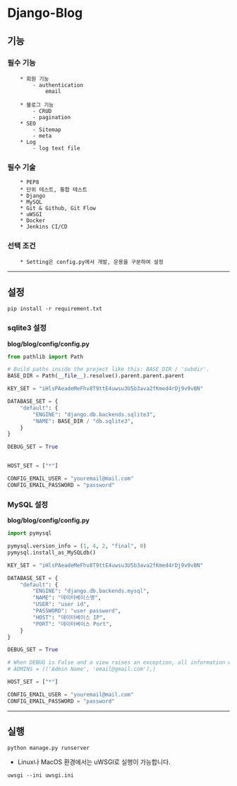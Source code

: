 # Django-Blog



## 기능


### 필수 기능


```
    * 회원 기능
        - authentication
            email

    * 블로그 기능
        - CRUD
        - pagination
    * SEO
        - Sitemap
        - meta
    * Log
        - log text file
```


### 필수 기술


```
    * PEP8
    * 단위 테스트, 통합 테스트
    * Django
    * MySQL
    * Git & Github, Git Flow
    * uWSGI
    * Docker
    * Jenkins CI/CD
```


### 선택 조건


```
    * Setting은 config.py에서 개발, 운용을 구분하여 설정
```


---


## 설정


```
pip install -r requirement.txt
```


### sqlite3 설정


**blog/blog/config/config.py**

```python
from pathlib import Path

# Build paths inside the project like this: BASE_DIR / 'subdir'.
BASE_DIR = Path(__file__).resolve().parent.parent.parent

KEY_SET = "iHlsPAeadeMeFhv8T9ttE4uwsu3U5b3ava2fKmed4rDj9v9vBN"

DATABASE_SET = {
    "default": {
        "ENGINE": "django.db.backends.sqlite3",
        "NAME": BASE_DIR / "db.sqlite3",
    }
}

DEBUG_SET = True


HOST_SET = ["*"]

CONFIG_EMAIL_USER = "youremail@mail.com"
CONFIG_EMAIL_PASSWORD = "password"
```



### MySQL 설정

**blog/blog/config/config.py**

```python
import pymysql

pymysql.version_info = (1, 4, 2, "final", 0)
pymysql.install_as_MySQLdb()

KEY_SET = "iHlsPAeadeMeFhv8T9ttE4uwsu3U5b3ava2fKmed4rDj9v9vBN"

DATABASE_SET = {
    "default": {
        "ENGINE": "django.db.backends.mysql",
        "NAME": "데이터베이스명",
        "USER": "user id",
        "PASSWORD": "user password",
        "HOST": "데이터베이스 IP",
        "PORT": "데이터베이스 Port",
    }
}

DEBUG_SET = True

# When DEBUG is False and a view raises an exception, all information will be sent by email to the people listed in the ADMINS setting
# ADMINS = (('Admin Name', 'email@gmail.com'),)

HOST_SET = ["*"]

CONFIG_EMAIL_USER = "youremail@mail.com"
CONFIG_EMAIL_PASSWORD = "password"
```

---

## 실행

```
python manage.py runserver
```

* Linux나 MacOS 환경에서는 uWSGI로 실행이 가능합니다.

```
uwsgi --ini uwsgi.ini
```